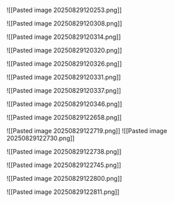 ![[Pasted image 20250829120253.png]]


![[Pasted image 20250829120308.png]]

![[Pasted image 20250829120314.png]]

![[Pasted image 20250829120320.png]]

![[Pasted image 20250829120326.png]]

![[Pasted image 20250829120331.png]]

![[Pasted image 20250829120337.png]]

![[Pasted image 20250829120346.png]]

![[Pasted image 20250829122658.png]]

![[Pasted image 20250829122719.png]]
![[Pasted image 20250829122730.png]]

![[Pasted image 20250829122738.png]]

![[Pasted image 20250829122745.png]]

![[Pasted image 20250829122800.png]]

![[Pasted image 20250829122811.png]]

